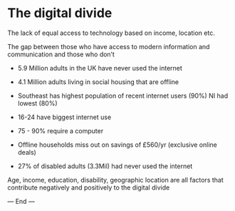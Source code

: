 # The digital divide

The lack of equal access to technology based on income, location etc.

The gap between those who have access to modern information and communication and those who don’t

- 5.9 Million adults in the UK have never used the internet
- 4.1 Million adults living in social housing that are offline
- Southeast has highest population of recent internet users (90%) NI had lowest (80%)

- 16-24 have biggest internet use
- 75 - 90% require a computer
- Offline households miss out on savings of £560/yr (exclusive online deals)
- 27% of disabled adults (3.3Mil) had never used the internet

Age, income, education, disability, geographic location are all factors that contribute negatively and positively to the digital divide

— End —